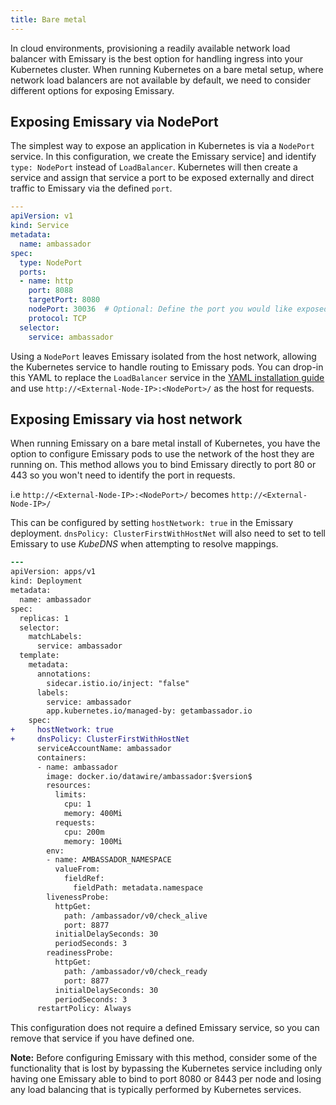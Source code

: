 ```yaml
---
title: Bare metal
---
```


In cloud environments, provisioning a readily available network load balancer with Emissary is the best option for handling ingress into your Kubernetes cluster. When running Kubernetes on a bare metal setup, where network load balancers are not available by default, we need to consider different options for exposing Emissary.

## Exposing Emissary via NodePort

The simplest way to expose an application in Kubernetes is via a `NodePort` service. In this configuration, we create the Emissary service] and identify `type: NodePort` instead of `LoadBalancer`. Kubernetes will then create a service and assign that service a port to be exposed externally and direct traffic to Emissary via the defined `port`.

```yaml
---
apiVersion: v1
kind: Service
metadata:
  name: ambassador
spec:
  type: NodePort
  ports:
  - name: http
    port: 8088
    targetPort: 8080
    nodePort: 30036  # Optional: Define the port you would like exposed
    protocol: TCP
  selector:
    service: ambassador
```

Using a `NodePort` leaves Emissary isolated from the host network, allowing the Kubernetes service to handle routing to Emissary pods. You can drop-in this YAML to replace the `LoadBalancer` service in the [YAML installation guide](../yaml-install) and use `http://<External-Node-IP>:<NodePort>/` as the host for requests.

## Exposing Emissary via host network

When running Emissary on a bare metal install of Kubernetes, you have the option to configure Emissary pods to use the network of the host they are running on. This method allows you to bind Emissary directly to port 80 or 443 so you won't need to identify the port in requests.

i.e `http://<External-Node-IP>:<NodePort>/` becomes `http://<External-Node-IP>/`

This can be configured by setting `hostNetwork: true` in the Emissary deployment. `dnsPolicy: ClusterFirstWithHostNet` will also need to set to tell Emissary to use *KubeDNS* when attempting to resolve mappings.

```diff
---
apiVersion: apps/v1
kind: Deployment
metadata:
  name: ambassador
spec:
  replicas: 1
  selector:
    matchLabels:
      service: ambassador
  template:
    metadata:
      annotations:
        sidecar.istio.io/inject: "false"
      labels:
        service: ambassador
        app.kubernetes.io/managed-by: getambassador.io
    spec:
+     hostNetwork: true
+     dnsPolicy: ClusterFirstWithHostNet
      serviceAccountName: ambassador
      containers:
      - name: ambassador
        image: docker.io/datawire/ambassador:$version$
        resources:
          limits:
            cpu: 1
            memory: 400Mi
          requests:
            cpu: 200m
            memory: 100Mi
        env:
        - name: AMBASSADOR_NAMESPACE
          valueFrom:
            fieldRef:
              fieldPath: metadata.namespace
        livenessProbe:
          httpGet:
            path: /ambassador/v0/check_alive
            port: 8877
          initialDelaySeconds: 30
          periodSeconds: 3
        readinessProbe:
          httpGet:
            path: /ambassador/v0/check_ready
            port: 8877
          initialDelaySeconds: 30
          periodSeconds: 3
      restartPolicy: Always
```

This configuration does not require a defined Emissary service, so you can remove that service if you have defined one.

**Note:** Before configuring Emissary with this method, consider some of the functionality that is lost by bypassing the Kubernetes service including only having one Emissary able to bind to port 8080 or 8443 per node and losing any load balancing that is typically performed by Kubernetes services.
